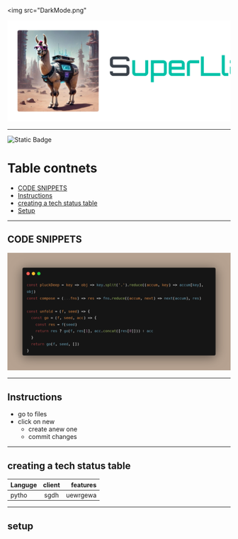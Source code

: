 <img src="DarkMode.png"

<img src="Blank diagram (1).png">

-----

![Static Badge](https://img.shields.io/badge/build-20-violet?style=flat&logo=dark_mode&logoColor=black&label=issues&labelColor=grey&color=green&cacheSeconds=3600)

# Table contnets 
* [CODE SNIPPETS](#code-snippets)
* [Instructions](#instructions)
* [creating a tech status table](#creating-a-tech-status-table)
* [Setup](#setup)
-------

## CODE SNIPPETS
<img src="carbon.png">

----

## Instructions
+ go to files
+ click on new
   + create anew one
   + commit changes
-----

## creating a tech status table
|Languge| client | features |
|:------|:------:|---------:| 
|pytho  |sgdh    |uewrgewa  |
----

## setup
